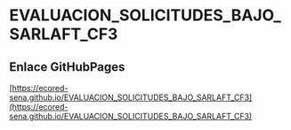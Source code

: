 # **EVALUACION_SOLICITUDES_BAJO_SARLAFT_CF3**

## **Enlace GitHubPages**

[https://ecored-sena.github.io/EVALUACION_SOLICITUDES_BAJO_SARLAFT_CF3](https://ecored-sena.github.io/EVALUACION_SOLICITUDES_BAJO_SARLAFT_CF3)

